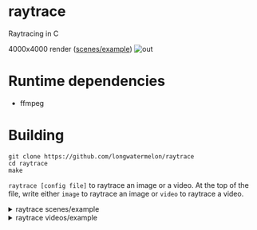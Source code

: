 # raytrace
Raytracing in C

4000x4000 render ([scenes/example](https://github.com/longwatermelon/raytrace/blob/master/scenes/example))
![out](https://user-images.githubusercontent.com/73869536/161472071-2e7adc69-382c-4e79-a805-0c0f3f9fb463.png)

# Runtime dependencies
* ffmpeg

# Building
```
git clone https://github.com/longwatermelon/raytrace
cd raytrace
make
```

`raytrace [config file]` to raytrace an image or a video. At the top of the file, write either `image` to raytrace an image or `video` to raytrace a video.

<details>
  <summary>raytrace scenes/example</summary>
  
  ![0](https://user-images.githubusercontent.com/73869536/161469414-7f5bf90e-14ff-4511-8278-a62637603663.png)
  </details>

<details>
  <summary>raytrace videos/example</summary>

  https://user-images.githubusercontent.com/73869536/161469337-59b1b403-961d-43e5-a5bd-f1fd11295f46.mp4
  </details>
